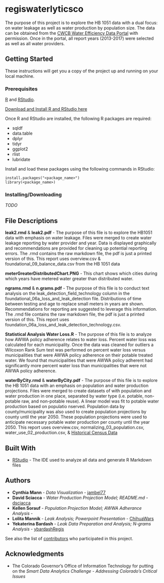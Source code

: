 # regiswaterlyticsco

The purpose of this project is to explore the HB 1051 data with a dual focus: on water leakage as well as water production by population size. The data can be obtained from the [CWCB Water Efficiency Data Portal](http://cowaterefficiency.com/unauthenticated_home) with permission. Once in the portal, all report years (2013-2017) were selected as well as all water providers.

## Getting Started

These instructions will get you a copy of the project up and running on your local machine.

### Prerequisites

[R](https://www.r-project.org/) and [RStudio](https://www.rstudio.com/products/rstudio/download/). 

[Download and Install R and RStudio here](https://courses.edx.org/courses/UTAustinX/UT.7.01x/3T2014/56c5437b88fa43cf828bff5371c6a924/)

Once R and RStudio are installed, the following R packages are required:
* sqldf
* data.table
* dplyr
* tidyr
* ggplot2
* rlist
* lubridate  

Install and load these packages using the following commands in RStudio:
```
install.packages("<package_name>")
library(<package_name>)
```

### Installing/Downloading

*TODO*

## File Descriptions

**leak2.rmd** & **leak2.pdf** -  The purpose of this file is to explore the HB1051 data with emphasis on water leakage. Files were merged to create water leakage reporting by water provider and year. Data is displayed graphically and recommendations are provided for cleaning up potential reporting errors. The .rmd contains the raw markdown file, the pdf is just a printed version of this. This report uses overview.csv & foundational_09_balance_data.csv from the HB 1051 data

**meterGreaterDistributedChart.PNG**  - This chart shows which cities during which years have metered water greater than distributed water.

**ngrams.rmd** & **n.grams.pdf** - The purpose of this file is to conduct text analysis on the leak_detection_field_technology column in the foundational_06a_loss_and_leak_detection file. Distributions of time between testing and age to replace small meters in years are shown. Recommendations for reporting are suggested to leverage this information. The .rmd file contains the raw markdown file, the pdf is just a printed version of this. This report uses foundation_06a_loss_and_leak_detection_technology.csv.

**Statistical Analysis Water Loss.R** - The purpose of this file is to analyze how AWWA policy adherence relates to water loss. Percent water loss was calculated for each municipality.  Once the data was cleaned for outliers a Wilcoxon Rank Sum test was performed on percent water loss versus municipalities that were AWWA policy adherence on their potable treated water.  We found that municipalities that were AWWA policy adherent had significantly more percent water loss than municipalities that were not AWWA policy adherence.

**waterByCity.rmd** & **waterByCity.pdf** - The purpose of this file is to explore the HB 1051 data with an emphasis on population and water production projections. Files were merged to create datasets of with population and water production in one place, separated by water type (i.e. potable, non-potable raw, and non-potable reuse). A linear model was fit to potable water production based on populatio nserved. Population data by county/municipality was also used to create population projections by county until the year 2050. These population projections were used to anticipate necessary potable water production per county until the year 2050. This report uses overview.csv, normalizing_03_population.csv, water_use_02_production.csv, & [Historical Census Data](https://demography.dola.colorado.gov/population/data/historical_census/)

## Built With

* [RStudio](https://www.rstudio.com/) - The IDE used to analyze all data and generate R Markdown files

## Authors

* **Cynthia Mann** - *Data Visualization* - [jambel77](https://github.com/jambel77)
* **David Sciacca** - *Water Production Projection Model; README.md* - [dsciacca](https://github.com/dsciacca)
* **Kellen Sorauf** - *Population Projection Model; AWWA Adherance Analysis* - 
* **Lolita Mannik** - *Leak Analysis; Powerpoint Presentation* - [ChihuaWars](https://github.com/ChihuaWars)
* **Yekaterina Bardash** - *Leak Data Preparation and Analysis; N-grams Analysis* - [ybardashRegis](https://github.com/ybardashRegis)

See also the list of [contributors](https://github.com/ybardashRegis/regiswaterlyticsco/graphs/contributors) who participated in this project.

## Acknowledgments

* The Colorado Governor’s Office of Information Technology for putting on the *Smart Data Analytics Challenge - Addressing Colorado’s Critical Issues*

